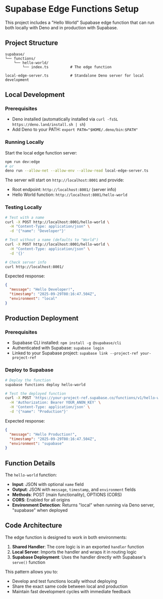 # Supabase Edge Functions Setup

This project includes a "Hello World" Supabase edge function that can run both locally with Deno and in production with Supabase.

## Project Structure

```
supabase/
└── functions/
    └── hello-world/
        └── index.ts          # The edge function

local-edge-server.ts          # Standalone Deno server for local development
```

## Local Development

### Prerequisites

- Deno installed (automatically installed via `curl -fsSL https://deno.land/install.sh | sh`)
- Add Deno to your PATH: `export PATH="$HOME/.deno/bin:$PATH"`

### Running Locally

Start the local edge function server:

```bash
npm run dev:edge
# or
deno run --allow-net --allow-env --allow-read local-edge-server.ts
```

The server will start on `http://localhost:8001` and provide:
- Root endpoint: `http://localhost:8001/` (server info)
- Hello World function: `http://localhost:8001/hello-world`

### Testing Locally

```bash
# Test with a name
curl -X POST http://localhost:8001/hello-world \
  -H "Content-Type: application/json" \
  -d '{"name": "Developer"}'

# Test without a name (defaults to "World")
curl -X POST http://localhost:8001/hello-world \
  -H "Content-Type: application/json" \
  -d '{}'

# Check server info
curl http://localhost:8001/
```

Expected response:
```json
{
  "message": "Hello Developer!",
  "timestamp": "2025-09-29T08:16:47.504Z",
  "environment": "local"
}
```

## Production Deployment

### Prerequisites

- Supabase CLI installed: `npm install -g @supabase/cli`
- Authenticated with Supabase: `supabase login`
- Linked to your Supabase project: `supabase link --project-ref your-project-ref`

### Deploy to Supabase

```bash
# Deploy the function
supabase functions deploy hello-world

# Test the deployed function
curl -X POST 'https://your-project-ref.supabase.co/functions/v1/hello-world' \
  -H 'Authorization: Bearer YOUR_ANON_KEY' \
  -H 'Content-Type: application/json' \
  -d '{"name": "Production"}'
```

Expected response:
```json
{
  "message": "Hello Production!",
  "timestamp": "2025-09-29T08:16:47.504Z",
  "environment": "supabase"
}
```

## Function Details

The `hello-world` function:

- **Input**: JSON with optional `name` field
- **Output**: JSON with `message`, `timestamp`, and `environment` fields
- **Methods**: POST (main functionality), OPTIONS (CORS)
- **CORS**: Enabled for all origins
- **Environment Detection**: Returns "local" when running via Deno server, "supabase" when deployed

## Code Architecture

The edge function is designed to work in both environments:

1. **Shared Handler**: The core logic is in an exported `handler` function
2. **Local Server**: Imports the handler and wraps it in routing logic
3. **Supabase Deployment**: Uses the handler directly with Supabase's `serve()` function

This pattern allows you to:
- Develop and test functions locally without deploying
- Share the exact same code between local and production
- Maintain fast development cycles with immediate feedback